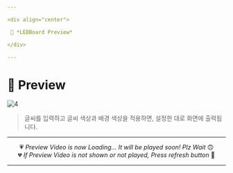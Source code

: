 ```yaml
---

<div align="center">

 💛 *LEDBoard Preview*

</div>

---
```


# 📱 Preview
![4](https://user-images.githubusercontent.com/68846212/186478383-62cfd73a-29f4-4adf-a799-fb398844951e.gif)
> 글씨를 입력하고 글씨 색상과 배경 색상을 적용하면, 설정한 대로 화면에 출력됩니다.  

---

<div align="center">

💗 *Preview Video is now Loading... It will be played soon! Plz Wait* 🙃  
💔 *If Preview Video is not shown or not played, Press refresh button* 🫥

</div>

---